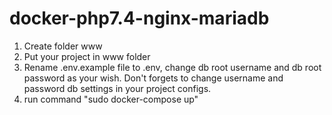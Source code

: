 # docker-php7.4-nginx-mariadb
1. Create folder www
2. Put your project in www folder
3. Rename .env.example file to .env, change db root username and db root password as your wish. Don't forgets to change username and password db settings in your project configs.
4. run command "sudo docker-compose up"
